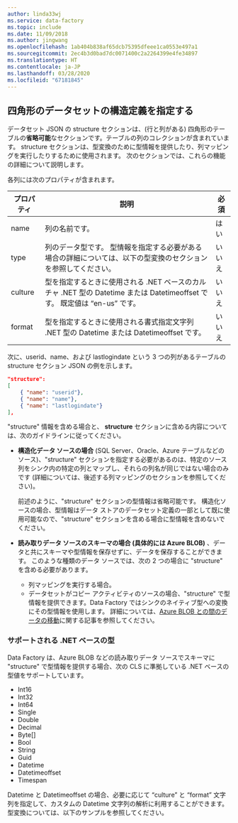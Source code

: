 ```yaml
---
author: linda33wj
ms.service: data-factory
ms.topic: include
ms.date: 11/09/2018
ms.author: jingwang
ms.openlocfilehash: 1ab404b838af65dcb75395dfeee1ca0553e497a1
ms.sourcegitcommit: 2ec4b3d0bad7dc0071400c2a2264399e4fe34897
ms.translationtype: HT
ms.contentlocale: ja-JP
ms.lasthandoff: 03/28/2020
ms.locfileid: "67181845"
---
```

## <a name="specifying-structure-definition-for-rectangular-datasets"></a>四角形のデータセットの構造定義を指定する
データセット JSON の structure セクションは、(行と列がある) 四角形のテーブルの**省略可能**なセクションです。テーブルの列のコレクションが含まれています。 structure セクションは、型変換のために型情報を提供したり、列マッピングを実行したりするために使用されます。 次のセクションでは、これらの機能の詳細について説明します。 

各列には次のプロパティが含まれます。

| プロパティ | 説明 | 必須 |
| --- | --- | --- |
| name |列の名前です。 |はい |
| type |列のデータ型です。 型情報を指定する必要がある場合の詳細については、以下の型変換のセクションを参照してください。 |いいえ |
| culture |型を指定するときに使用される .NET ベースのカルチャ .NET 型の Datetime または Datetimeoffset です。 既定値は “en-us” です。 |いいえ |
| format |型を指定するときに使用される書式指定文字列 .NET 型の Datetime または Datetimeoffset です。 |いいえ |

次に、userid、name、および lastlogindate という 3 つの列があるテーブルの structure セクション JSON の例を示します。

```json
"structure": 
[
    { "name": "userid"},
    { "name": "name"},
    { "name": "lastlogindate"}
],
```

"structure" 情報を含める場合と、 **structure** セクションに含める内容については、次のガイドラインに従ってください。

* **構造化データ ソースの場合** (SQL Server、Oracle、Azure テーブルなどのソース)、"structure" セクションを指定する必要があるのは、特定のソース列をシンク内の特定の列とマップし、それらの列名が同じではない場合のみです (詳細については、後述する列マッピングのセクションを参照してください)。 
  
    前述のように、"structure" セクションの型情報は省略可能です。 構造化ソースの場合、型情報はデータ ストアのデータセット定義の一部として既に使用可能なので、"structure" セクションを含める場合に型情報を含めないでください。
* **読み取りデータ ソースのスキーマの場合 (具体的には Azure BLOB)** 、データと共にスキーマや型情報を保存せずに、データを保存することができます。 このような種類のデータ ソースでは、次の 2 つの場合に "structure" を含める必要があります。
  * 列マッピングを実行する場合。
  * データセットがコピー アクティビティのソースの場合、"structure" で型情報を提供できます。Data Factory ではシンクのネイティブ型への変換にその型情報を使用します。 詳細については、[Azure BLOB との間のデータの移動](../articles/data-factory/v1/data-factory-azure-blob-connector.md)に関する記事を参照してください。

### <a name="supported-net-based-types"></a>サポートされる .NET ベースの型
Data Factory は、Azure BLOB などの読み取りデータ ソースでスキーマに "structure" で型情報を提供する場合、次の CLS に準拠している .NET ベースの型値をサポートしています。

* Int16
* Int32 
* Int64
* Single
* Double
* Decimal
* Byte[]
* Bool
* String 
* Guid
* Datetime
* Datetimeoffset
* Timespan 

Datetime と Datetimeoffset の場合、必要に応じて “culture” と “format” 文字列を指定して、カスタムの Datetime 文字列の解析に利用することができます。 型変換については、以下のサンプルを参照してください。

